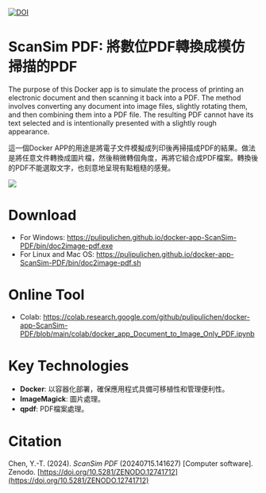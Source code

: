 [![DOI](https://zenodo.org/badge/729853230.svg)](https://zenodo.org/doi/10.5281/zenodo.12741712)

# ScanSim PDF: 將數位PDF轉換成模仿掃描的PDF

The purpose of this Docker app is to simulate the process of printing an electronic document and then scanning it back into a PDF. The method involves converting any document into image files, slightly rotating them, and then combining them into a PDF file. The resulting PDF cannot have its text selected and is intentionally presented with a slightly rough appearance.

這一個Docker APP的用途是將電子文件模擬成列印後再掃描成PDF的結果。做法是將任意文件轉換成圖片檔，然後稍微轉個角度，再將它組合成PDF檔案。轉換後的PDF不能選取文字，也刻意地呈現有點粗糙的感覺。

![](https://blogger.googleusercontent.com/img/a/AVvXsEiBH080x3J_zV81t3_OpkuJ3a87nds59Y3CMx3dOoB8J98HyoOKBDdDFoOWWbKeAVpJnizHdfhgmDoHqDXvJFjgtPC_8seqIjc-lMJCWvSd1bwRG4LGLNPWGYF0MlwobR4QBb14fAEWqMrkbhurT-t4jqpVaC5yltTa3TC_Pjxhm6Idfnkuh5qcrw)

# Download

- For Windows: https://pulipulichen.github.io/docker-app-ScanSim-PDF/bin/doc2image-pdf.exe
- For Linux and Mac OS: https://pulipulichen.github.io/docker-app-ScanSim-PDF/bin/doc2image-pdf.sh

# Online Tool

- Colab: https://colab.research.google.com/github/pulipulichen/docker-app-ScanSim-PDF/blob/main/colab/docker_app_Document_to_Image_Only_PDF.ipynb

# Key Technologies

- **Docker**: 以容器化部署，確保應用程式具備可移植性和管理便利性。
- **ImageMagick**: 圖片處理。
- **qpdf**: PDF檔案處理。

# Citation

Chen, Y.-T. (2024). *ScanSim PDF* (20240715.141627) [Computer software]. Zenodo. [https://doi.org/10.5281/ZENODO.12741712](https://doi.org/10.5281/ZENODO.12741712)